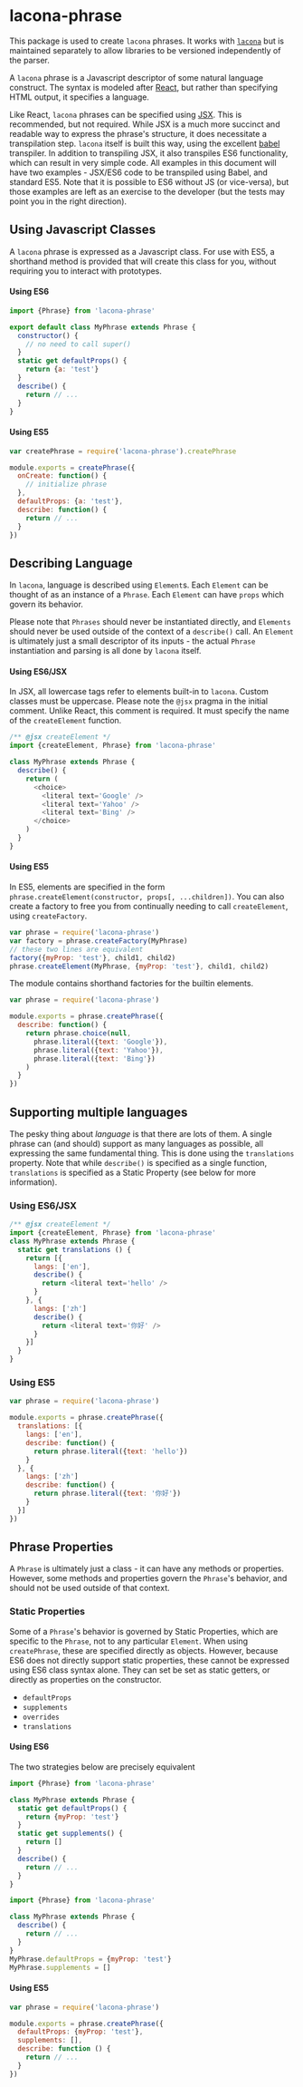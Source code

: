 # lacona-phrase

This package is used to create `lacona` phrases. It works with [`lacona`](https://github.com/lacona/lacona) but is maintained separately to allow libraries to be versioned independently of the parser.

A `lacona` phrase is a Javascript descriptor of some natural language construct. The syntax is modeled after [React](http://facebook.github.io/react/), but rather than specifying HTML output, it specifies a language.

Like React, `lacona` phrases can be specified using [JSX](http://facebook.github.io/jsx/). This is recommended, but not required. While JSX is a much more succinct and readable way to express the phrase's structure, it does necessitate a transpilation step. `lacona` itself is built this way, using the excellent [babel](http://babeljs.io/) transpiler. In addition to transpiling JSX, it also transpiles ES6 functionality, which can result in very simple code. All examples in this document will have two examples - JSX/ES6 code to be transpiled using Babel, and standard ES5. Note that it is possible to ES6 without JS (or vice-versa), but those examples are left as an exercise to the developer (but the tests may point you in the right direction).

## Using Javascript Classes

A `lacona` phrase is expressed as a Javascript class. For use with ES5, a shorthand method is provided that will create this class for you, without requiring you to interact with prototypes.

#### Using ES6

```js
import {Phrase} from 'lacona-phrase'

export default class MyPhrase extends Phrase {
  constructor() {
    // no need to call super()
  }
  static get defaultProps() {
    return {a: 'test'}
  }
  describe() {
    return // ...
  }
}
```

#### Using ES5

```js
var createPhrase = require('lacona-phrase').createPhrase

module.exports = createPhrase({
  onCreate: function() {
    // initialize phrase
  },
  defaultProps: {a: 'test'},
  describe: function() {
    return // ...
  }
})
```

## Describing Language

In `lacona`, language is described using `Element`s. Each `Element` can be thought of as an instance of a `Phrase`. Each `Element` can have `props` which govern its behavior.

Please note that `Phrases` should never be instantiated directly, and `Elements` should never be used outside of the context of a `describe()` call. An `Element` is ultimately just a small descriptor of its inputs - the actual `Phrase` instantiation and parsing is all done by `lacona` itself.

#### Using ES6/JSX

In JSX, all lowercase tags refer to elements built-in to `lacona`. Custom classes must be uppercase. Please note the `@jsx` pragma in the initial comment. Unlike React, this comment is required. It must specify the name of the `createElement` function.

```js
/** @jsx createElement */
import {createElement, Phrase} from 'lacona-phrase'

class MyPhrase extends Phrase {
  describe() {
    return (
      <choice>
        <literal text='Google' />
        <literal text='Yahoo' />
        <literal text='Bing' />
      </choice>
    )
  }
}
```

#### Using ES5

In ES5, elements are specified in the form `phrase.createElement(constructor, props[, ...children])`. You can also create a factory to free you from continually needing to call `createElement`, using `createFactory`.

```js
var phrase = require('lacona-phrase')
var factory = phrase.createFactory(MyPhrase)
// these two lines are equivalent
factory({myProp: 'test'}, child1, child2)
phrase.createElement(MyPhrase, {myProp: 'test'}, child1, child2)
```

The module contains shorthand factories for the builtin elements.

```js
var phrase = require('lacona-phrase')

module.exports = phrase.createPhrase({
  describe: function() {
    return phrase.choice(null,
      phrase.literal({text: 'Google'}),
      phrase.literal({text: 'Yahoo'}),
      phrase.literal({text: 'Bing'})
    )
  }
})
```

## Supporting multiple languages

The pesky thing about *language* is that there are lots of them. A single phrase can (and should) support as many languages as possible, all expressing the same fundamental thing. This is done using the `translations` property. Note that while `describe()` is specified as a single function, `translations` is specified as a Static Property (see below for more information).

### Using ES6/JSX

```js
/** @jsx createElement */
import {createElement, Phrase} from 'lacona-phrase'
class MyPhrase extends Phrase {
  static get translations () {
    return [{
      langs: ['en'],
      describe() {
        return <literal text='hello' />
      }
    }, {
      langs: ['zh']
      describe() {
        return <literal text='你好' />
      }
    }]
  }
}
```

### Using ES5

```js
var phrase = require('lacona-phrase')

module.exports = phrase.createPhrase({
  translations: [{
    langs: ['en'],
    describe: function() {
      return phrase.literal({text: 'hello'})
    }
  }, {
    langs: ['zh']
    describe: function() {
      return phrase.literal({text: '你好'})
    }
  }]
})
```


## Phrase Properties

A `Phrase` is ultimately just a class - it can have any methods or properties. However, some methods and properties govern the `Phrase`'s behavior, and should not be used outside of that context.

### Static Properties

Some of a `Phrase`'s behavior is governed by Static Properties, which are specific to the `Phrase`, not to any particular `Element`. When using `createPhrase`, these are specified directly as objects. However, because ES6 does not directly support static properties, these cannot be expressed using ES6 class syntax alone. They can set be set as static getters, or directly as properties on the constructor.

* `defaultProps`
* `supplements`
* `overrides`
* `translations`

#### Using ES6

The two strategies below are precisely equivalent

```js
import {Phrase} from 'lacona-phrase'

class MyPhrase extends Phrase {
  static get defaultProps() {
    return {myProp: 'test'}
  }
  static get supplements() {
    return []
  }
  describe() {
    return // ...
  }
}
```

```js
import {Phrase} from 'lacona-phrase'

class MyPhrase extends Phrase {
  describe() {
    return // ...
  }
}
MyPhrase.defaultProps = {myProp: 'test'}
MyPhrase.supplements = []
```

#### Using ES5
```js
var phrase = require('lacona-phrase')

module.exports = phrase.createPhrase({
  defaultProps: {myProp: 'test'},
  supplements: [],
  describe: function () {
    return // ...
  }
})
```

